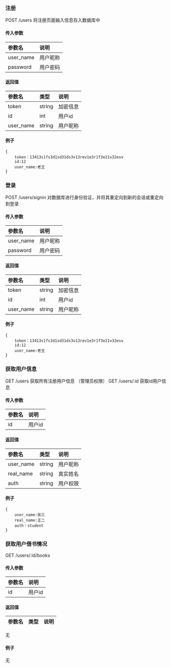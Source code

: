 ### 注册
POST /users 将注册页面输入信息存入数据库中
#### 传入参数
|参数名|说明|
|:--|:--|
|user_name|用户昵称|
|password|用户密码|
#### 返回值

|参数名|类型|说明|
|:--|:--|:--|
|token|string|加密信息|
|id|int|用户id|
|user_name|string|用户昵称|

#### 例子
    {
        token：13413s1fs3d1sd31ds3v13rev1e3r1f3e21v32esv
        id:12
        user_name:老王
    }

### 登录
POST /users/signin 对数据库进行身份验证，并将其重定向到新的会话或重定向到登录
#### 传入参数
|参数名|说明|
|:--|:--|
|user_name|用户昵称|
|password|用户密码|
#### 返回值

|参数名|类型|说明|
|:--|:--|:--|
|token|string|加密信息|
|id|int|用户id|
|user_name|string|用户昵称|

#### 例子
    {
        token：13413s1fs3d1sd31ds3v13rev1e3r1f3e21v32esv
        id:12
        user_name:老王
    }
    
### 获取用户信息
GET /users 获取所有注册用户信息 （管理员权限）
GET /users/:id 获取id用户信息
#### 传入参数
|参数名|说明|
|:--|:--|
|id|用户id|

#### 返回值

|参数名|类型|说明|
|:--|:--|:--|
|user_name|string|用户昵称|
|real_name|string|真实姓名|
|auth|string|用户权限|

#### 例子
    {
        user_name:张三
        real_name:王二
        auth：student
    }
    
### 获取用户借书情况
GET /users/:id/books
#### 传入参数
|参数名|说明|
|:--|:--|
|id|用户id|

#### 返回值

|参数名|类型|说明|
|:--|:--|:--|
无
#### 例子
无
    
    
